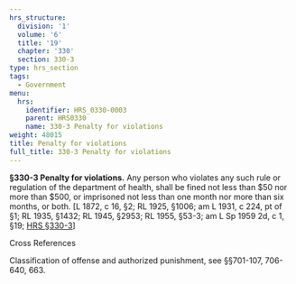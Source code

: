 ```yaml
---
hrs_structure:
  division: '1'
  volume: '6'
  title: '19'
  chapter: '330'
  section: 330-3
type: hrs_section
tags:
  - Government
menu:
  hrs:
    identifier: HRS_0330-0003
    parent: HRS0330
    name: 330-3 Penalty for violations
weight: 48015
title: Penalty for violations
full_title: 330-3 Penalty for violations
---
```

**§330-3 Penalty for violations.** Any person who violates any such rule or regulation of the department of health, shall be fined not less than $50 nor more than $500, or imprisoned not less than one month nor more than six months, or both. [L 1872, c 16, §2; RL 1925, §1006; am L 1931, c 224, pt of §1; RL 1935, §1432; RL 1945, §2953; RL 1955, §53-3; am L Sp 1959 2d, c 1, §19; [HRS §330-3](/title-19/chapter-330/section-330-3/)]

Cross References

Classification of offense and authorized punishment, see §§701-107, 706-640, 663.